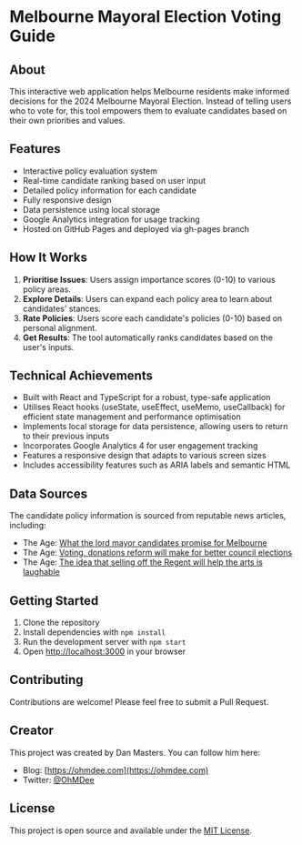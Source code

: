 # Melbourne Mayoral Election Voting Guide

## About

This interactive web application helps Melbourne residents make informed decisions for the 2024 Melbourne Mayoral Election. Instead of telling users who to vote for, this tool empowers them to evaluate candidates based on their own priorities and values.

## Features

- Interactive policy evaluation system
- Real-time candidate ranking based on user input
- Detailed policy information for each candidate
- Fully responsive design
- Data persistence using local storage
- Google Analytics integration for usage tracking
- Hosted on GitHub Pages and deployed via gh-pages branch

## How It Works

1. **Prioritise Issues**: Users assign importance scores (0-10) to various policy areas.
2. **Explore Details**: Users can expand each policy area to learn about candidates' stances.
3. **Rate Policies**: Users score each candidate's policies (0-10) based on personal alignment.
4. **Get Results**: The tool automatically ranks candidates based on the user's inputs.

## Technical Achievements

- Built with React and TypeScript for a robust, type-safe application
- Utilises React hooks (useState, useEffect, useMemo, useCallback) for efficient state management and performance optimisation
- Implements local storage for data persistence, allowing users to return to their previous inputs
- Incorporates Google Analytics 4 for user engagement tracking
- Features a responsive design that adapts to various screen sizes
- Includes accessibility features such as ARIA labels and semantic HTML

## Data Sources

The candidate policy information is sourced from reputable news articles, including:

- The Age: [What the lord mayor candidates promise for Melbourne](https://www.theage.com.au/national/victoria/from-bike-lanes-to-business-help-what-the-lord-mayor-candidates-promise-for-melbourne-20240821-p5k41u.html)
- The Age: [Voting, donations reform will make for better council elections](https://www.theage.com.au/politics/victoria/voting-donations-reform-will-make-for-better-council-elections-20240829-p5k6ba.html)
- The Age: [The idea that selling off the Regent will help the arts is laughable](https://www.theage.com.au/culture/theatre/the-idea-that-selling-off-the-regent-will-help-the-arts-is-laughable-20240909-p5k8yp.html)

## Getting Started

1. Clone the repository
2. Install dependencies with `npm install`
3. Run the development server with `npm start`
4. Open [http://localhost:3000](http://localhost:3000) in your browser

## Contributing

Contributions are welcome! Please feel free to submit a Pull Request.

## Creator

This project was created by Dan Masters. You can follow him here:

- Blog: [https://ohmdee.com](https://ohmdee.com)
- Twitter: [@OhMDee](https://twitter.com/OhMDee)

## License

This project is open source and available under the [MIT License](LICENSE).
